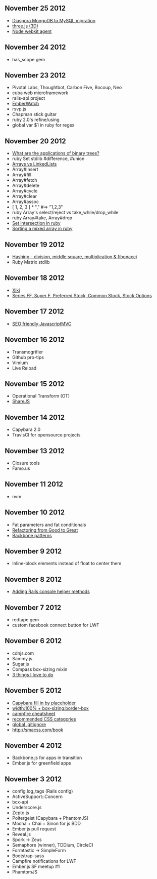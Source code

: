 ## November 25 2012

* [Diaspora MongoDB to MySQL migration](http://www.youtube.com/watch?v=OqBAVC9GGeI)
* [three.js (3D)](http://www.aerotwist.com/tutorials/getting-started-with-three-js/)
* [Node webkit agent](https://github.com/c4milo/node-webkit-agent)

## November 24 2012

* has_scope gem

## November 23 2012

* Pivotal Labs, Thoughtbot, Carbon Five, Bocoup, Neo
* cuba web microframework
* rails-api project
* [EmberWatch](http://emberwatch.com/)
* rsvp.js
* Chapman stick guitar
* ruby 2.0's refine/using
* global var $1 in ruby for regex

## November 20 2012

* [What are the applications of binary trees?](http://stackoverflow.com/questions/2130416/what-are-the-applications-of-binary-trees)
* ruby Set stdlib #difference, #union
* [Arrays vs
  LinkedLists](http://khakimov.com/blog/2012/05/11/back-to-school-linked-list-with-ruby/)
* Array#insert
* Array#fill
* Array#fetch
* Array#delete
* Array#cycle
* Array#clear
* Array#assoc
* [ 1, 2, 3 ] * ","  #=> "1,2,3"
* ruby Array's select/reject vs take_while/drop_while
* ruby Array#take, Array#drop
* [Set intersection in
  ruby](http://www.ruby-doc.org/core-1.9.3/Array.html#method-i-26)
* [Sorting a mixed array in
  ruby](http://stackoverflow.com/questions/8160087/how-to-sort-a-mixed-array-by-different-elements-in-ruby)

## November 19 2012

* [Hashing - division, middle square, multiplication & fibonacci](http://www.brpreiss.com/books/opus8/)
* Ruby Matrix stdlib

## November 18 2012

* [Xiki](http://xiki.org/)
* [Series FF, Super F, Preferred Stock, Common Stock, Stock Options](http://blognewcomb.squarespace.com/startups/)

## November 17 2012

* [SEO friendly JavascriptMVC](https://developers.google.com/webmasters/ajax-crawling/docs/getting-started)

## November 16 2012

* Transmogrifier
* Github pro-tips
* Vimium
* Live Reload

## November 15 2012

* Operational Transform (OT)
* [ShareJS](http://sharejs.org/)

## November 14 2012

* Capybara 2.0
* TravisCI for opensource projects

## November 13 2012

* Closure tools
* Famo.us

## November 11 2012

* nvm

## November 10 2012

* Fat parameters and fat conditionals
* [Refactoring from Good to Great](http://confreaks.com/videos/1233-aloharuby2012-refactoring-from-good-to-great)
* [Backbone patterns](http://ricostacruz.com/backbone-patterns/)

## November 9 2012

* Inline-block elements instead of float to center them

## November 8 2012

* [Adding Rails console helper
  methods](http://opensoul.org/blog/archives/2012/11/08/add-helper-methods-to-your-rails-console/)

## November 7 2012

* redtape gem
* custom facebook connect button for LWF

## November 6 2012

* cdnjs.com
* Sammy.js
* Sugar.js
* Compass box-sizing mixin
* [3 things I love to
  do](http://jasonong.tumblr.com/post/35129059751/3-things-that-i-enjoy-doing-on-a-daily-basis)

## November 5 2012

* [Capybara fill in by
  placeholder](http://stackoverflow.com/questions/11458726/rails-spec-fill-in-using-placeholder)
* [width:100% +
  box-sizing:border-box](https://github.com/twitter/bootstrap/issues/1058)
* [campfire cheatsheet](http://cheat.errtheblog.com/s/campfire/)
* [recommended CSS categories](http://smacss.com/book/categorizing)
* [global .gitignore](https://help.github.com/articles/ignoring-files)
* http://smacss.com/book

## November 4 2012

* Backbone.js for apps in transition
* Ember.js for greenfield apps

## November 3 2012

* config.log_tags (Rails config)
* ActiveSupport::Concern
* bcx-api
* Underscore.js
* Zepto.js
* Poltergeist (Capybara + PhantomJS)
* Mocha + Chai + Sinon for js BDD
* Ember.js pull request
* Reveal.js
* Spork -> Zeus
* Semaphore (winner), TDDium, CircleCI
* Formtastic -> SimpleForm
* Bootstrap-sass
* Campfire notifications for LWF
* Ember.js SF meetup #1
* PhamtomJS

